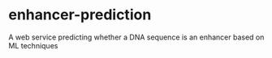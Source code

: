 # enhancer-prediction
A web service predicting whether a DNA sequence is an enhancer based on ML techniques
